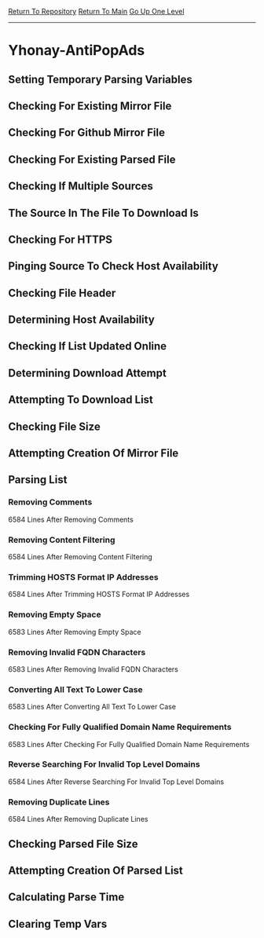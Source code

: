 [Return To Repository](https://github.com/deathbybandaid/piholeparser/)
[Return To Main](https://github.com/deathbybandaid/piholeparser/blob/master/RecentRunLogs/Mainlog.md)
[Go Up One Level](https://github.com/deathbybandaid/piholeparser/blob/master/RecentRunLogs/TopLevelScripts/30-Processing-External-Blacklists.md)
____________________________________
# Yhonay-AntiPopAds
## Setting Temporary Parsing Variables
## Checking For Existing Mirror File
## Checking For Github Mirror File
## Checking For Existing Parsed File
## Checking If Multiple Sources
## The Source In The File To Download Is
## Checking For HTTPS
## Pinging Source To Check Host Availability
## Checking File Header
## Determining Host Availability
## Checking If List Updated Online
## Determining Download Attempt
## Attempting To Download List
## Checking File Size
## Attempting Creation Of Mirror File
## Parsing List
### Removing Comments
6584 Lines After Removing Comments
### Removing Content Filtering
6584 Lines After Removing Content Filtering
### Trimming HOSTS Format IP Addresses
6584 Lines After Trimming HOSTS Format IP Addresses
### Removing Empty Space
6583 Lines After Removing Empty Space
### Removing Invalid FQDN Characters
6583 Lines After Removing Invalid FQDN Characters
### Converting All Text To Lower Case
6583 Lines After Converting All Text To Lower Case
### Checking For Fully Qualified Domain Name Requirements
6583 Lines After Checking For Fully Qualified Domain Name Requirements
### Reverse Searching For Invalid Top Level Domains
6584 Lines After Reverse Searching For Invalid Top Level Domains
### Removing Duplicate Lines
6584 Lines After Removing Duplicate Lines
## Checking Parsed File Size
## Attempting Creation Of Parsed List
## Calculating Parse Time
## Clearing Temp Vars
